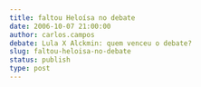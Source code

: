 ```yaml
---
title: faltou Heloísa no debate
date: 2006-10-07 21:00:00
author: carlos.campos
debate: Lula X Alckmin: quem venceu o debate?
slug: faltou-heloisa-no-debate
status: publish 
type: post
---
```


 


